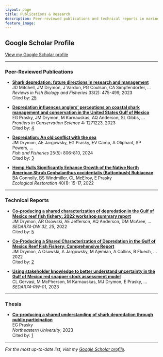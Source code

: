 ```yaml
---
layout: page
title: Publications & Research
description: Peer-reviewed publications and technical reports in marine ecology and human-wildlife conflict
feature_image: 
---
```


## Google Scholar Profile
[View my Google Scholar profile](https://scholar.google.com/citations?user=DRsdaYQAAAAJ&hl=en)

---

### Peer-Reviewed Publications

- **[Shark depredation: future directions in research and management](https://scholar.google.com/citations?view_op=view_citation&hl=en&user=DRsdaYQAAAAJ&citation_for_view=DRsdaYQAAAAJ:u-x6o8ySG0sC)**  
JD Mitchell, JM Drymon, J Vardon, PG Coulson, CA Simpfendorfer, ...  
*Reviews in Fish Biology and Fisheries* 33(2): 475-499, 2023  
Cited by: [25](https://scholar.google.com/scholar?oi=bibs&hl=en&oe=ASCII&cites=11887462180653059019)

- **[Depredation influences anglers' perceptions on coastal shark management and conservation in the United States Gulf of Mexico](https://scholar.google.com/citations?view_op=view_citation&hl=en&user=DRsdaYQAAAAJ&citation_for_view=DRsdaYQAAAAJ:9yKSN-GCB0IC)**  
EG Prasky, JM Drymon, M Karnauskas, AQ Anderson, SL Gibbs, ...  
*Frontiers in Conservation Science* 4: 1271223, 2023  
Cited by: [4](https://scholar.google.com/scholar?oi=bibs&hl=en&oe=ASCII&cites=13071448284169537442)

- **[Depredation: An old conflict with the sea](https://scholar.google.com/citations?view_op=view_citation&hl=en&user=DRsdaYQAAAAJ&citation_for_view=DRsdaYQAAAAJ:UeHWp8X0CEIC)**  
JM Drymon, AE Jargowsky, EG Prasky, EV Camp, A Oliphant, SP Powers, ...  
*Fish and Fisheries* 25(5): 806-810, 2024  
Cited by: [3](https://scholar.google.com/scholar?oi=bibs&hl=en&oe=ASCII&cites=11838007728757140266)

- **[Hemp Hulls Significantly Enhance Growth of the Native North American Shrub Cephalanthus occidentalis (Buttonbush) Rubiaceae](https://scholar.google.com/citations?view_op=view_citation&hl=en&user=DRsdaYQAAAAJ&citation_for_view=DRsdaYQAAAAJ:u5HHmVD_uO8C)**  
BA Connolly, BS Windmiller, CL McElroy, E Prasky  
*Ecological Restoration* 40(1): 15-17, 2022

---

### Technical Reports

- **[Co-producing a shared characterization of depredation in the Gulf of Mexico reef fish fishery: 2022 workshop summary report](https://scholar.google.com/citations?view_op=view_citation&hl=en&user=DRsdaYQAAAAJ&citation_for_view=DRsdaYQAAAAJ:IjCSPb-OGe4C)**  
JM Drymon, AR Osowski, AE Jefferson, AQ Anderson, DM McAree, ...  
*SEDAR74-DW 32, 25*, 2022  
Cited by: [5](https://scholar.google.com/scholar?oi=bibs&hl=en&oe=ASCII&cites=17615368223208444327)

- **[Co-Producing a Shared Characterization of Depredation in the Gulf of Mexico Reef Fish Fishery: Comprehensive Report](https://scholar.google.com/citations?view_op=view_citation&hl=en&user=DRsdaYQAAAAJ&citation_for_view=DRsdaYQAAAAJ:d1gkVwhDpl0C)**  
JM Drymon, A Osowski, A Jargowsky, M Ajemian, A Collins, B Fluech, ...  
2022  
Cited by: [2](https://scholar.google.com/scholar?oi=bibs&hl=en&oe=ASCII&cites=3049211875762688319)

- **[Using stakeholder knowledge to better understand uncertainty in the Gulf of Mexico red snapper stock assessment model](https://scholar.google.com/citations?view_op=view_citation&hl=en&user=DRsdaYQAAAAJ&citation_for_view=DRsdaYQAAAAJ:Tyk-4Ss8FVUC)**  
CL Gervasi, M McPherson, M Karnauskas, MJ Drymon, E Prasky, ...  
*SEDAR74-RW-01*, 2023

---

### Thesis

- **[Co-producing a shared understanding of shark depredation through public participation](https://scholar.google.com/citations?view_op=view_citation&hl=en&user=DRsdaYQAAAAJ&citation_for_view=DRsdaYQAAAAJ:2osOgNQ5qMEC)**  
EG Prasky  
*Northeastern University*, 2023  
Cited by: [1](https://scholar.google.com/scholar?oi=bibs&hl=en&oe=ASCII&cites=16300285255224522258)

---

*For the most up-to-date list, visit my [Google Scholar profile](https://scholar.google.com/citations?user=DRsdaYQAAAAJ&hl=en).*

